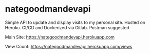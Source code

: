 # nategoodmandevapi
Simple API to update and display visits to my personal site. Hosted on Heroku. CI/CD and Dockerized via Gitlab. Postman suggested


Main Site: https://nategoodmandevapi.herokuapp.com


View Count: https://nategoodmandevapi.herokuapp.com/views
